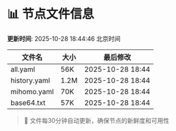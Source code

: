 # 📊 节点文件信息

**更新时间**: 2025-10-28 18:44:46 北京时间

| 文件名 | 大小 | 最后修改 |
|--------|------|----------|
| all.yaml | 56K | 2025-10-28 18:44 |
| history.yaml | 1.2M | 2025-10-28 18:44 |
| mihomo.yaml | 70K | 2025-10-28 18:44 |
| base64.txt | 57K | 2025-10-28 18:44 |

> 🔄 文件每30分钟自动更新，确保节点的新鲜度和可用性
